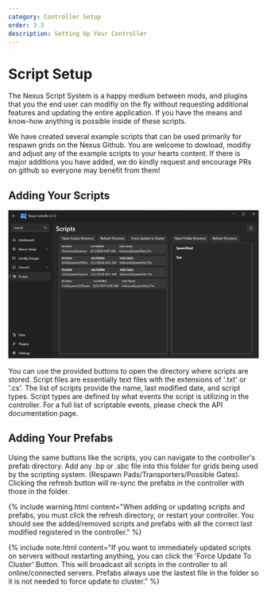 ```yaml
---
category: Controller Setup
order: 3.3
description: Setting Up Your Controller
---
```


# Script Setup

The Nexus Script System is a happy medium between mods, and plugins that you the end user can modifiy on the fly without requesting additional features and updating the entire application. If you have the means and know-how anything is possible inside of these scripts.

We have created several example scripts that can be used primarily for respawn grids on the Nexus Github. You are welcome to dowload, modifiy and adjust any of the example scripts to your hearts content. If there is major additions you have added, we do kindly request and encourage PRs on github so everyone may benefit from them!



## Adding Your Scripts
![](/img/ControllerScripts.png)

You can use the provided buttons to open the directory where scripts are stored. Script files are essentially text files with the extensions of '.txt' or '.cs'. The list of scripts provide the name, last modified date, and script types. Script types are defined by what events the script is utilizing in the controller. For a full list of scriptable events, please check the API documentation page.

## Adding Your Prefabs
Using the same buttons like the scripts, you can navigate to the controller's prefab directory. Add any .bp or .sbc file into this folder for grids being used by the scripting system. (Respawn Pads/Transporters/Possible Gates). Clicking the refresh button will re-sync the prefabs in the controller with those in the folder.


{% include warning.html content="When adding or updating scripts and prefabs, you must click the refresh directory, or restart your controller. You should see the added/removed scripts and prefabs with all the correct last modified registered in the controller." %}

{% include note.html content="If you want to immediately updated scripts on servers without restarting anything, you can click the 'Force Update To Cluster' Button. This will broadcast all scripts in the controller to all online/connected servers. Prefabs always use the lastest file in the folder so it is not needed to force update to cluster." %}



